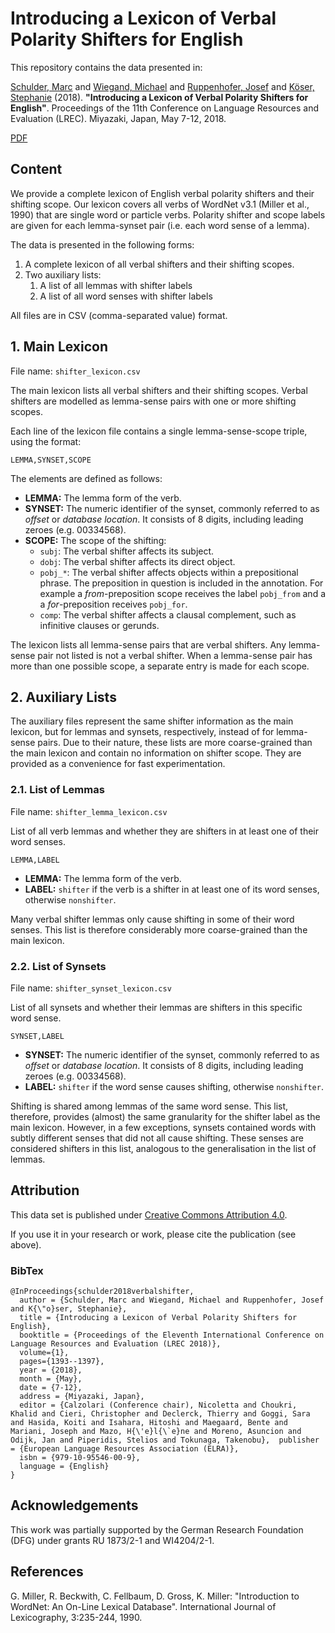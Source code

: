 # Introducing a Lexicon of Verbal Polarity Shifters for English
This repository contains the data presented in:

[Schulder, Marc](http://marc.schulder.info) and [Wiegand, Michael](http://www.coli.uni-saarland.de/~miwieg/) and [Ruppenhofer, Josef](http://ruppenhofer.de/) and [Köser, Stephanie](http://www.skoeser.de/) (2018). **"Introducing a Lexicon of Verbal Polarity Shifters for English"**. Proceedings of the 11th Conference on Language Resources and Evaluation (LREC). Miyazaki, Japan, May 7-12, 2018.

[PDF](http://www.lrec-conf.org/proceedings/lrec2018/pdf/110.pdf)

## Content
We provide a complete lexicon of English verbal polarity shifters and their shifting scope.
Our lexicon covers all verbs of WordNet v3.1 (Miller et al., 1990) that are single word or particle verbs.
Polarity shifter and scope labels are given for each lemma-synset pair (i.e. each word sense of a lemma).

The data is presented in the following forms:
1. A complete lexicon of all verbal shifters and their shifting scopes.
2. Two auxiliary lists:
    1. A list of all lemmas with shifter labels
    2. A list of all word senses with shifter labels

All files are in CSV (comma-separated value) format.


## 1. Main Lexicon
File name: `shifter_lexicon.csv`

The main lexicon lists all verbal shifters and their shifting scopes.
Verbal shifters are modelled as lemma-sense pairs with one or more shifting scopes.

Each line of the lexicon file contains a single lemma-sense-scope triple, using the format:

    LEMMA,SYNSET,SCOPE

The elements are defined as follows:

- **LEMMA:** The lemma form of the verb.
- **SYNSET:** The numeric identifier of the synset, commonly referred to as _offset_ or _database location_.
              It consists of 8 digits, including leading zeroes (e.g. 00334568).
- **SCOPE:** The scope of the shifting:
  - `subj`: The verbal shifter affects its subject.
  - `dobj`: The verbal shifter affects its direct object.
  - `pobj_*`: The verbal shifter affects objects within a prepositional phrase.
              The preposition in question is included in the annotation.
              For example a _from_-preposition scope receives the label `pobj_from` and a a _for_-preposition receives `pobj_for`.
  - `comp`: The verbal shifter affects a clausal complement, such as infinitive clauses or gerunds.

The lexicon lists all lemma-sense pairs that are verbal shifters.
Any lemma-sense pair not listed is not a verbal shifter.
When a lemma-sense pair has more than one possible scope, a separate entry is made for each scope.


## 2. Auxiliary Lists
The auxiliary files represent the same shifter information as the main lexicon, but for lemmas and synsets, respectively, instead of for lemma-sense pairs.
Due to their nature, these lists are more coarse-grained than the main lexicon and contain no information on shifter scope.
They are provided as a convenience for fast experimentation.

### 2.1. List of Lemmas
File name: `shifter_lemma_lexicon.csv`

List of all verb lemmas and whether they are shifters in at least one of their word senses.

    LEMMA,LABEL

- **LEMMA:** The lemma form of the verb.
- **LABEL:** `shifter` if the verb is a shifter in at least one of its word senses, otherwise `nonshifter`.

Many verbal shifter lemmas only cause shifting in some of their word senses.
This list is therefore considerably more coarse-grained than the main lexicon.


### 2.2. List of Synsets
File name: `shifter_synset_lexicon.csv`

List of all synsets and whether their lemmas are shifters in this specific word sense. 

    SYNSET,LABEL

- **SYNSET:** The numeric identifier of the synset, commonly referred to as _offset_ or _database location_.
              It consists of 8 digits, including leading zeroes (e.g. 00334568).
- **LABEL:** `shifter` if the word sense causes shifting, otherwise `nonshifter`.

Shifting is shared among lemmas of the same word sense.
This list, therefore, provides (almost) the same granularity for the shifter label as the main lexicon.
However, in a few exceptions, synsets contained words with subtly different senses that did not all cause shifting.
These senses are considered shifters in this list, analogous to the generalisation in the list of lemmas.

## Attribution
This data set is published under [Creative Commons Attribution 4.0](https://github.com/uds-lsv/lexicon-of-english-verbal-polarity-shifters/blob/master/LICENSE).

If you use it in your research or work, please cite the publication (see above).

### BibTex
```
@InProceedings{schulder2018verbalshifter,
  author = {Schulder, Marc and Wiegand, Michael and Ruppenhofer, Josef and K{\"o}ser, Stephanie},
  title = {Introducing a Lexicon of Verbal Polarity Shifters for English},
  booktitle = {Proceedings of the Eleventh International Conference on Language Resources and Evaluation (LREC 2018)},
  volume={1},
  pages={1393--1397},
  year = {2018},
  month = {May},
  date = {7-12},
  address = {Miyazaki, Japan},
  editor = {Calzolari (Conference chair), Nicoletta and Choukri, Khalid and Cieri, Christopher and Declerck, Thierry and Goggi, Sara and Hasida, Koiti and Isahara, Hitoshi and Maegaard, Bente and Mariani, Joseph and Mazo, H{\'e}l{\`e}ne and Moreno, Asuncion and Odijk, Jan and Piperidis, Stelios and Tokunaga, Takenobu},  publisher = {European Language Resources Association (ELRA)},
  isbn = {979-10-95546-00-9},
  language = {English}
}
```

## Acknowledgements
This work was partially supported by the German Research Foundation (DFG) under grants RU 1873/2-1 and WI4204/2-1.

## References
G. Miller, R. Beckwith, C. Fellbaum, D. Gross, K. Miller: "Introduction to WordNet: An On-Line Lexical Database". International Journal of Lexicography, 3:235-244, 1990.
